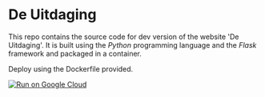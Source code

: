 # De Uitdaging

This repo contains the source code for dev version of the website 'De Uitdaging'.
It is built using the *Python* programming language and the *Flask* framework and packaged in a container.

Deploy using the Dockerfile provided.

[![Run on Google Cloud](https://storage.googleapis.com/cloudrun/button.svg)](https://console.cloud.google.com/cloudshell/editor?shellonly=true&cloudshell_image=gcr.io/cloudrun/button&cloudshell_git_repo=https://github.com/MichielVanthoor/de-uitdaging.git)

